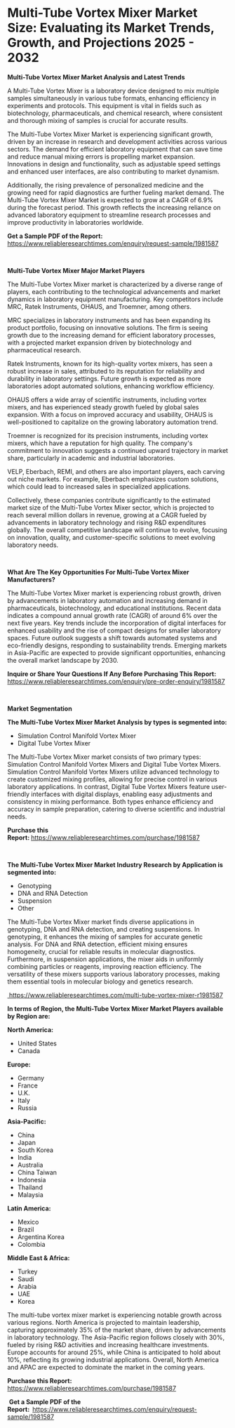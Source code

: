 <p><h1>Multi-Tube Vortex Mixer Market Size: Evaluating its Market Trends, Growth, and Projections 2025 - 2032</h1></p><p><strong>Multi-Tube Vortex Mixer Market Analysis and Latest Trends</strong></p>
<p><p>A Multi-Tube Vortex Mixer is a laboratory device designed to mix multiple samples simultaneously in various tube formats, enhancing efficiency in experiments and protocols. This equipment is vital in fields such as biotechnology, pharmaceuticals, and chemical research, where consistent and thorough mixing of samples is crucial for accurate results.</p><p>The Multi-Tube Vortex Mixer Market is experiencing significant growth, driven by an increase in research and development activities across various sectors. The demand for efficient laboratory equipment that can save time and reduce manual mixing errors is propelling market expansion. Innovations in design and functionality, such as adjustable speed settings and enhanced user interfaces, are also contributing to market dynamism. </p><p>Additionally, the rising prevalence of personalized medicine and the growing need for rapid diagnostics are further fueling market demand. The Multi-Tube Vortex Mixer Market is expected to grow at a CAGR of 6.9% during the forecast period. This growth reflects the increasing reliance on advanced laboratory equipment to streamline research processes and improve productivity in laboratories worldwide.</p></p>
<p><strong>Get a Sample PDF of the Report:&nbsp;</strong> <a href="https://www.reliableresearchtimes.com/enquiry/request-sample/1981587?utm_campaign=3284&utm_medium=2&utm_source=Github&utm_content=ia&utm_term=12042025&utm_id=multi-tube-vortex-mixer">https://www.reliableresearchtimes.com/enquiry/request-sample/1981587</a></p>
<p>&nbsp;</p>
<p><strong>Multi-Tube Vortex Mixer Major Market Players</strong></p>
<p><p>The Multi-Tube Vortex Mixer market is characterized by a diverse range of players, each contributing to the technological advancements and market dynamics in laboratory equipment manufacturing. Key competitors include MRC, Ratek Instruments, OHAUS, and Troemner, among others. </p><p>MRC specializes in laboratory instruments and has been expanding its product portfolio, focusing on innovative solutions. The firm is seeing growth due to the increasing demand for efficient laboratory processes, with a projected market expansion driven by biotechnology and pharmaceutical research.</p><p>Ratek Instruments, known for its high-quality vortex mixers, has seen a robust increase in sales, attributed to its reputation for reliability and durability in laboratory settings. Future growth is expected as more laboratories adopt automated solutions, enhancing workflow efficiency.</p><p>OHAUS offers a wide array of scientific instruments, including vortex mixers, and has experienced steady growth fueled by global sales expansion. With a focus on improved accuracy and usability, OHAUS is well-positioned to capitalize on the growing laboratory automation trend.</p><p>Troemner is recognized for its precision instruments, including vortex mixers, which have a reputation for high quality. The company's commitment to innovation suggests a continued upward trajectory in market share, particularly in academic and industrial laboratories.</p><p>VELP, Eberbach, REMI, and others are also important players, each carving out niche markets. For example, Eberbach emphasizes custom solutions, which could lead to increased sales in specialized applications.</p><p>Collectively, these companies contribute significantly to the estimated market size of the Multi-Tube Vortex Mixer sector, which is projected to reach several million dollars in revenue, growing at a CAGR fueled by advancements in laboratory technology and rising R&D expenditures globally. The overall competitive landscape will continue to evolve, focusing on innovation, quality, and customer-specific solutions to meet evolving laboratory needs.</p></p>
<p>&nbsp;</p>
<p><strong>What Are The Key Opportunities For Multi-Tube Vortex Mixer Manufacturers?</strong></p>
<p><p>The Multi-Tube Vortex Mixer market is experiencing robust growth, driven by advancements in laboratory automation and increasing demand in pharmaceuticals, biotechnology, and educational institutions. Recent data indicates a compound annual growth rate (CAGR) of around 6% over the next five years. Key trends include the incorporation of digital interfaces for enhanced usability and the rise of compact designs for smaller laboratory spaces. Future outlook suggests a shift towards automated systems and eco-friendly designs, responding to sustainability trends. Emerging markets in Asia-Pacific are expected to provide significant opportunities, enhancing the overall market landscape by 2030.</p></p>
<p><strong>Inquire or Share Your Questions If Any Before Purchasing This Report:</strong> <a href="https://www.reliableresearchtimes.com/enquiry/pre-order-enquiry/1981587?utm_campaign=3284&utm_medium=2&utm_source=Github&utm_content=ia&utm_term=12042025&utm_id=multi-tube-vortex-mixer">https://www.reliableresearchtimes.com/enquiry/pre-order-enquiry/1981587</a></p>
<p>&nbsp;</p>
<p><strong>Market Segmentation</strong></p>
<p><strong>The Multi-Tube Vortex Mixer Market Analysis by types is segmented into:</strong></p>
<p><ul><li>Simulation Control Manifold Vortex Mixer</li><li>Digital Tube Vortex Mixer</li></ul></p>
<p><p>The Multi-Tube Vortex Mixer market consists of two primary types: Simulation Control Manifold Vortex Mixers and Digital Tube Vortex Mixers. Simulation Control Manifold Vortex Mixers utilize advanced technology to create customized mixing profiles, allowing for precise control in various laboratory applications. In contrast, Digital Tube Vortex Mixers feature user-friendly interfaces with digital displays, enabling easy adjustments and consistency in mixing performance. Both types enhance efficiency and accuracy in sample preparation, catering to diverse scientific and industrial needs.</p></p>
<p><strong>Purchase this Report:&nbsp;</strong><a href="https://www.reliableresearchtimes.com/purchase/1981587?utm_campaign=3284&utm_medium=2&utm_source=Github&utm_content=ia&utm_term=12042025&utm_id=multi-tube-vortex-mixer">https://www.reliableresearchtimes.com/purchase/1981587</a></p>
<p>&nbsp;</p>
<p><strong>The Multi-Tube Vortex Mixer Market Industry Research by Application is segmented into:</strong></p>
<p><ul><li>Genotyping</li><li>DNA and RNA Detection</li><li>Suspension</li><li>Other</li></ul></p>
<p><p>The Multi-Tube Vortex Mixer market finds diverse applications in genotyping, DNA and RNA detection, and creating suspensions. In genotyping, it enhances the mixing of samples for accurate genetic analysis. For DNA and RNA detection, efficient mixing ensures homogeneity, crucial for reliable results in molecular diagnostics. Furthermore, in suspension applications, the mixer aids in uniformly combining particles or reagents, improving reaction efficiency. The versatility of these mixers supports various laboratory processes, making them essential tools in molecular biology and genetics research.</p></p>
<p><a href="https://www.reliableresearchtimes.com/multi-tube-vortex-mixer-r1981587?utm_campaign=3284&utm_medium=2&utm_source=Github&utm_content=ia&utm_term=12042025&utm_id=multi-tube-vortex-mixer">&nbsp;https://www.reliableresearchtimes.com/multi-tube-vortex-mixer-r1981587</a></p>
<p><strong>In terms of Region, the Multi-Tube Vortex Mixer Market Players available by Region are:</strong></p>
<p>
    <p> <strong> North America: </strong>
        <ul>
            <li>United States</li>
            <li>Canada</li>
        </ul>
        </p> 
    <p> <strong> Europe: </strong>
        <ul>
            <li>Germany</li>
            <li>France</li>
            <li>U.K.</li>
            <li>Italy</li>
            <li>Russia</li>
        </ul>
        </p> 
    <p> <strong> Asia-Pacific: </strong>
        <ul>
            <li>China</li>
            <li>Japan</li>
            <li>South Korea</li>
            <li>India</li>
            <li>Australia</li>
            <li>China Taiwan</li>
            <li>Indonesia</li>
            <li>Thailand</li>
            <li>Malaysia</li>
        </ul>
        </p> 
    <p> <strong> Latin America: </strong>
        <ul>
            <li>Mexico</li>
            <li>Brazil</li>
            <li>Argentina Korea</li>
            <li>Colombia</li>
        </ul>
        </p> 
    <p> <strong> Middle East & Africa: </strong>
        <ul>
            <li>Turkey</li>
            <li>Saudi</li>
            <li>Arabia</li>
            <li>UAE</li>
            <li>Korea</li>
        </ul>
    </p>
    </p>
<p><p>The multi-tube vortex mixer market is experiencing notable growth across various regions. North America is projected to maintain leadership, capturing approximately 35% of the market share, driven by advancements in laboratory technology. The Asia-Pacific region follows closely with 30%, fueled by rising R&D activities and increasing healthcare investments. Europe accounts for around 25%, while China is anticipated to hold about 10%, reflecting its growing industrial applications. Overall, North America and APAC are expected to dominate the market in the coming years.</p></p>
<p><strong>Purchase this Report: </strong><a href="https://www.reliableresearchtimes.com/purchase/1981587?utm_campaign=3284&utm_medium=2&utm_source=Github&utm_content=ia&utm_term=12042025&utm_id=multi-tube-vortex-mixer">https://www.reliableresearchtimes.com/purchase/1981587</a></p>
<p>&nbsp;<strong>Get a Sample PDF of the Report:&nbsp;&nbsp;</strong><a href="https://www.reliableresearchtimes.com/enquiry/request-sample/1981587?utm_campaign=3284&utm_medium=2&utm_source=Github&utm_content=ia&utm_term=12042025&utm_id=multi-tube-vortex-mixer">https://www.reliableresearchtimes.com/enquiry/request-sample/1981587</a></p>
<p><strong></strong></p>
<p><p></p><p></p><p></p></p>